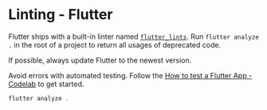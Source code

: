 # Linting - Flutter

Flutter ships with a built-in linter named [`flutter_lints`](https://docs.flutter.dev/release/breaking-changes/flutter-lints-package). Run `flutter analyze .` in the root of a project to return all usages of deprecated code.

If possible, always update Flutter to the newest version.

Avoid errors with automated testing. Follow the [How to test a Flutter App - Codelab](https://codelabs.developers.google.com/codelabs/flutter-app-testing#0) to get started.

```dart
flutter analyze .
```
